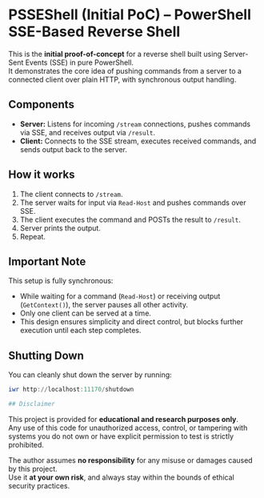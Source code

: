 # PSSEShell (Initial PoC) – PowerShell SSE-Based Reverse Shell

This is the **initial proof-of-concept** for a reverse shell built using Server-Sent Events (SSE) in pure PowerShell.  
It demonstrates the core idea of pushing commands from a server to a connected client over plain HTTP, with synchronous output handling.

## Components

- **Server:** Listens for incoming `/stream` connections, pushes commands via SSE, and receives output via `/result`.
- **Client:** Connects to the SSE stream, executes received commands, and sends output back to the server.

## How it works

1. The client connects to `/stream`.
2. The server waits for input via `Read-Host` and pushes commands over SSE.
3. The client executes the command and POSTs the result to `/result`.
4. Server prints the output.
5. Repeat.

## Important Note

This setup is fully synchronous:
- While waiting for a command (`Read-Host`) or receiving output (`GetContext()`), the server pauses all other activity.
- Only one client can be served at a time.
- This design ensures simplicity and direct control, but blocks further execution until each step completes.

## Shutting Down

You can cleanly shut down the server by running:

```powershell
iwr http://localhost:11170/shutdown

## Disclaimer
```
This project is provided for **educational and research purposes only**.  
Any use of this code for unauthorized access, control, or tampering with systems you do not own or have explicit permission to test is strictly prohibited.

The author assumes **no responsibility** for any misuse or damages caused by this project.  
Use it **at your own risk**, and always stay within the bounds of ethical security practices.

